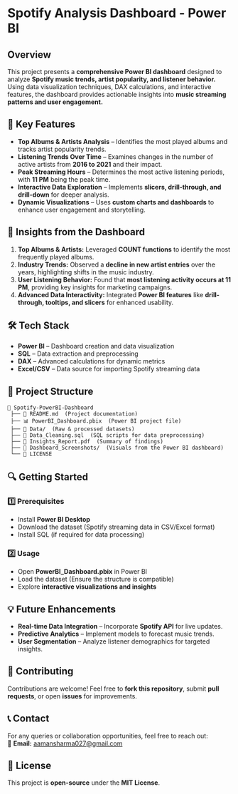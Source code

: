 #  Spotify Analysis Dashboard - Power BI   

## Overview  
This project presents a **comprehensive Power BI dashboard** designed to analyze **Spotify music trends, artist popularity, and listener behavior.** Using data visualization techniques, DAX calculations, and interactive features, the dashboard provides actionable insights into **music streaming patterns and user engagement.**  

## 🚀 Key Features  
- **Top Albums & Artists Analysis** – Identifies the most played albums and tracks artist popularity trends.  
- **Listening Trends Over Time** – Examines changes in the number of active artists from **2016 to 2021** and their impact.  
- **Peak Streaming Hours** – Determines the most active listening periods, with **11 PM** being the peak time.  
- **Interactive Data Exploration** – Implements **slicers, drill-through, and drill-down** for deeper analysis.  
- **Dynamic Visualizations** – Uses **custom charts and dashboards** to enhance user engagement and storytelling.  

## 📌 Insights from the Dashboard  
1. **Top Albums & Artists:** Leveraged **COUNT functions** to identify the most frequently played albums.  
2. **Industry Trends:** Observed a **decline in new artist entries** over the years, highlighting shifts in the music industry.  
3. **User Listening Behavior:** Found that **most listening activity occurs at 11 PM**, providing key insights for marketing campaigns.  
4. **Advanced Data Interactivity:** Integrated **Power BI features** like **drill-through, tooltips, and slicers** for enhanced usability.  

## 🛠 Tech Stack  
- **Power BI** – Dashboard creation and data visualization  
- **SQL** – Data extraction and preprocessing  
- **DAX** – Advanced calculations for dynamic metrics  
- **Excel/CSV** – Data source for importing Spotify streaming data  

## 📂 Project Structure  
```
📁 Spotify-PowerBI-Dashboard  
 ├── 📜 README.md  (Project documentation)  
 ├── 📊 PowerBI_Dashboard.pbix  (Power BI project file)  
 ├── 📂 Data/  (Raw & processed datasets)  
 ├── 📜 Data_Cleaning.sql  (SQL scripts for data preprocessing)  
 ├── 📜 Insights_Report.pdf  (Summary of findings)  
 ├── 📂 Dashboard_Screenshots/  (Visuals from the Power BI dashboard)  
 └── 📜 LICENSE  
```  

## 🔍 Getting Started  
### 1️⃣ Prerequisites  
- Install **Power BI Desktop**  
- Download the dataset (Spotify streaming data in CSV/Excel format)  
- Install SQL (if required for data processing)  

### 2️⃣ Usage  
- Open **PowerBI_Dashboard.pbix** in Power BI  
- Load the dataset (Ensure the structure is compatible)  
- Explore **interactive visualizations and insights**  

## 💡 Future Enhancements  
- **Real-time Data Integration** – Incorporate **Spotify API** for live updates.  
- **Predictive Analytics** – Implement models to forecast music trends.  
- **User Segmentation** – Analyze listener demographics for targeted insights.  

## 📌 Contributing  
Contributions are welcome! Feel free to **fork this repository**, submit **pull requests**, or open **issues** for improvements.  

## 📞 Contact  
For any queries or collaboration opportunities, feel free to reach out:  
📧 **Email:** aamansharma027@gmail.com 

## 📜 License  
This project is **open-source** under the **MIT License**.  

